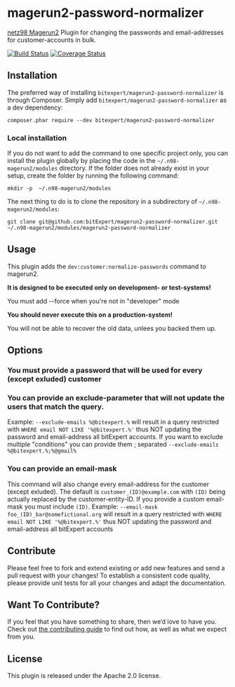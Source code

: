 # magerun2-password-normalizer

[netz98 Magerun2](https://github.com/netz98/n98-magerun2) Plugin for changing the passwords and email-addresses for customer-accounts in bulk.

[![Build Status](https://github.com/bitExpert/magerun2-password-normalizer/workflows/ci/badge.svg?branch=master)](https://github.com/bitExpert/magerun2-password-normalizer)
[![Coverage Status](https://coveralls.io/repos/github/bitExpert/magerun2-password-normalizer/badge.svg?branch=master)](https://coveralls.io/github/bitExpert/magerun2-password-normalizer?branch=master)

## Installation

The preferred way of installing `bitexpert/magerun2-password-normalizer` is through Composer.
Simply add `bitexpert/magerun2-password-normalizer` as a dev dependency:

```
composer.phar require --dev bitexpert/magerun2-password-normalizer
```

### Local installation

If you do not want to add the command to one specific project only, you can install the plugin globally by placing the
code in the `~/.n98-magerun2/modules` directory. If the folder does not already exist in your setup, create the folder
by running the following command:

```
mkdir -p  ~/.n98-magerun2/modules
```

The next thing to do is to clone the repository in a subdirectory of `~/.n98-magerun2/modules`:

```
git clone git@github.com:bitExpert/magerun2-password-normalizer.git ~/.n98-magerun2/modules/magerun2-password-normalizer
```

## Usage

This plugin adds the `dev:customer:normalize-passwords` command to magerun2.

**It is designed to be executed only on development- or test-systems!**

You must add --force when you're not in "developer" mode

**You should never execute this on a production-system!**

You will not be able to recover the old data, unlees you backed them up.

## Options

### You must provide a password that will be used for every (except exluded) customer

### You can provide an exclude-parameter that will not update the users that match the query.

Example: `--exclude-emails %@bitexpert.%` will result in a query restricted with `WHERE email NOT LIKE '%@bitexpert.%'` thus NOT updating the password and email-address all bitExpert accounts.
If you want to exclude multiple "conditions" you can provide them ; separated `--exclude-emails %@bitexpert.%;%@gmail%`

### You can provide an email-mask

This command will also change every email-address for the customer (except exluded).
The default is `customer_(ID)@example.com` with `(ID)` being actually replaced by the customer-entity-ID. If you provide a custom email-mask you must include `(ID)`.
Example: `--email-mask foo_(ID)_bar@somefictional.org` will result in a query restricted with `WHERE email NOT LIKE '%@bitexpert.%'` thus NOT updating the password and email-address all bitExpert accounts

## Contribute

Please feel free to fork and extend existing or add new features and send
a pull request with your changes! To establish a consistent code quality,
please provide unit tests for all your changes and adapt the documentation.

## Want To Contribute?

If you feel that you have something to share, then we’d love to have you.
Check out [the contributing guide](CONTRIBUTING.md) to find out how, as
well as what we expect from you.

## License

This plugin is released under the Apache 2.0 license.
